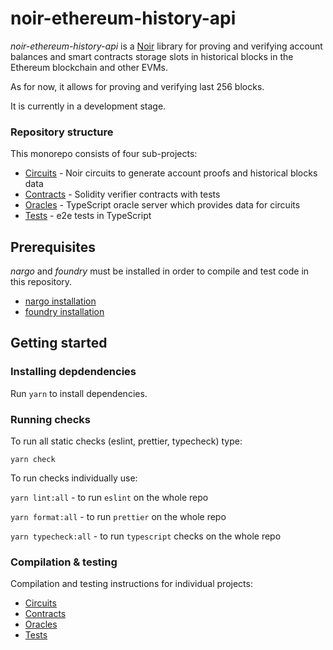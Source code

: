 # noir-ethereum-history-api

_noir-ethereum-history-api_ is a [Noir](https://noir-lang.org) library for proving and verifying  account balances and smart contracts storage slots in historical blocks in the Ethereum blockchain and other EVMs. 

As for now, it allows for proving and verifying last 256 blocks.

It is currently in a development stage.

### Repository structure
This monorepo consists of four sub-projects:
* [Circuits](ethereum_history_api/circuits/lib/README.md) - Noir circuits to generate account proofs and historical blocks data
* [Contracts](ethereum_history_api/contracts/README.md) - Solidity verifier contracts with tests
* [Oracles](ethereum_history_api/oracles/README.md) - TypeScript oracle server which provides data for circuits
* [Tests](ethereum_history_api/tests/README.md) - e2e tests in TypeScript

## Prerequisites

_nargo_ and _foundry_ must be installed in order to compile and test code in this repository. 

* [nargo installation](https://noir-lang.org/docs/getting_started/installation/)
* [foundry installation](https://book.getfoundry.sh/getting-started/installation)


## Getting started

### Installing depdendencies

Run `yarn` to install dependencies.

### Running checks

To run all static checks (eslint, prettier, typecheck) type:
```
yarn check
```

To run checks individually use:

`yarn lint:all` - to run `eslint` on the whole repo

`yarn format:all` - to run `prettier` on the whole repo

`yarn typecheck:all` - to run `typescript` checks on the whole repo


### Compilation & testing

Compilation and testing instructions for individual projects:
* [Circuits](ethereum_history_api/circuits/lib/README.md#compilation)
* [Contracts](ethereum_history_api/contracts/README.md#build) 
* [Oracles](ethereum_history_api/oracles/README.md)
* [Tests](ethereum_history_api/tests/README.md)


